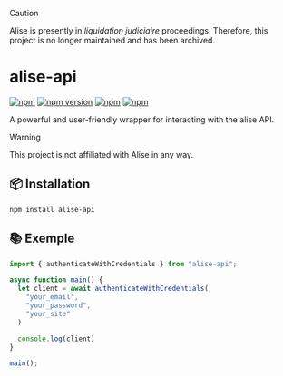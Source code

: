 > [!CAUTION]
> Alise is presently in *liquidation judiciaire* proceedings. Therefore, this project is no longer maintained and has been archived.

# alise-api

[![npm](https://img.shields.io/npm/l/alise-api)](https://www.npmjs.com/package/alise-api)
[![npm version](https://badge.fury.io/js/alise-api.svg)](https://badge.fury.io/js/alise-api)
[![npm](https://img.shields.io/npm/dw/alise-api)](https://www.npmjs.com/package/alise-api)
[![npm](https://img.shields.io/npm/dt/alise-api)](https://www.npmjs.com/package/alise-api)

A powerful and user-friendly wrapper for interacting with the alise API.

> [!warning]
> This project is not affiliated with Alise in any way.

## 📦 Installation
```
npm install alise-api
```

## 📚 Exemple
```ts
import { authenticateWithCredentials } from "alise-api";

async function main() {
  let client = await authenticateWithCredentials(
    "your_email", 
    "your_password",
    "your_site"
  )

  console.log(client)
}

main();
```
